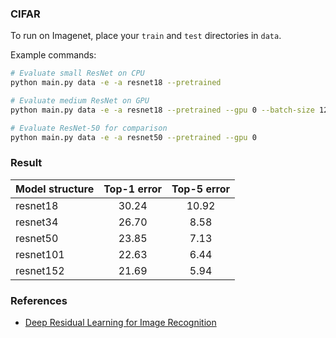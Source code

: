 ### CIFAR

To run on Imagenet, place your `train` and `test` directories in `data`. 

Example commands: 
```bash
# Evaluate small ResNet on CPU
python main.py data -e -a resnet18 --pretrained 
```
```bash
# Evaluate medium ResNet on GPU
python main.py data -e -a resnet18 --pretrained --gpu 0 --batch-size 128
```
```bash
# Evaluate ResNet-50 for comparison
python main.py data -e -a resnet50 --pretrained --gpu 0
```

### Result

| Model structure | Top-1 error | Top-5 error |
| --------------- |:-----------:|:-----------:|
|  resnet18       | 30.24       | 10.92       |
|  resnet34       | 26.70       | 8.58        |
|  resnet50       | 23.85       | 7.13        |
|  resnet101      | 22.63       | 6.44        |
|  resnet152      | 21.69       | 5.94        |

### References

 - [Deep Residual Learning for Image Recognition](https://arxiv.org/abs/1512.03385)

